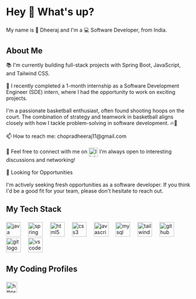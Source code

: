 <h1 align="left">Hey 👋 What's up?</h1>

###

<p align="left">My name is 🚀 Dheeraj and I'm a 💻 Software Developer, from India.</p>

###

<h2 align="left">About Me</h2>
<p align="left">📚 I'm currently building full-stack projects with Spring Boot, JavaScript, and Tailwind CSS.<br><br>🌱 I recently completed a 1-month internship as a Software Development Engineer (SDE) intern, where I had the opportunity to work on exciting projects.<br><br>I'm a passionate basketball enthusiast, often found shooting hoops on the court. The combination of strategy and teamwork in basketball aligns closely with how I tackle problem-solving in software development. 🔥🏀<br><br>📫 How to reach me: chopradheeraj11@gmail.com<br><br>💬 Feel free to connect with me on <a href="https://www.linkedin.com/in/dheeraj-chopra-0969761b4/" target="blank"><img align="center" src="https://upload.wikimedia.org/wikipedia/commons/thumb/8/81/LinkedIn_icon.svg/2048px-LinkedIn_icon.svg.png" alt="linkedin.com/in/dheeraj-chopra-0969761b4/" height="25" width="25" /></a> I'm always open to interesting discussions and networking!<br><br>🌟 Looking for Opportunities<br><br>I'm actively seeking fresh opportunities as a software developer. If you think I'd be a good fit for your team, please don't hesitate to reach out.</p>

###

<h2 align="left">My Tech Stack</h2>

###

<div align="left">
  <img src="https://cdn.jsdelivr.net/gh/devicons/devicon/icons/java/java-original.svg" height="40" alt="java logo"  />
  <img width="12" />
  <img src="https://cdn.jsdelivr.net/gh/devicons/devicon/icons/spring/spring-original.svg" height="40" alt="spring logo"  />
  <img width="12" />
  <img src="https://cdn.jsdelivr.net/gh/devicons/devicon/icons/html5/html5-original.svg" height="40" alt="html5 logo"  />
  <img width="12" />
  <img src="https://cdn.jsdelivr.net/gh/devicons/devicon/icons/css3/css3-original.svg" height="40" alt="css3 logo"  />
  <img width="12" />
  <img src="https://cdn.jsdelivr.net/gh/devicons/devicon/icons/javascript/javascript-original.svg" height="40" alt="javascript logo"  />
  <img width="12" />
  <img src="https://cdn.jsdelivr.net/gh/devicons/devicon/icons/mysql/mysql-original.svg" height="40" alt="mysql logo"  />
  <img width="12" />
  <img src="https://cdn.jsdelivr.net/gh/devicons/devicon/icons/tailwindcss/tailwindcss-original-wordmark.svg" height="40" alt="tailwindcss logo"  />
  <img width="12" />
  <img src="https://cdn.jsdelivr.net/gh/devicons/devicon/icons/github/github-original.svg" height="40" alt="github logo"  />
  <img width="12" />
  <img src="https://cdn.jsdelivr.net/gh/devicons/devicon/icons/git/git-original.svg" height="40" alt="git logo"  />
  <img width="12" />
  <img src="https://cdn.jsdelivr.net/gh/devicons/devicon/icons/vscode/vscode-original.svg" height="40" alt="vscode logo"  />
</div>

###

<h2 align="left">My Coding Profiles</h2>

###

<p align="left">
<a href="https://leetcode.com/chopradheeraj11/" target="blank"><img align="center" src="https://cdn.iconscout.com/icon/free/png-256/free-leetcode-3521542-2944960.png" alt="https://leetcode.com/princeattri/" height="30" width="30" /></a>
</p>
